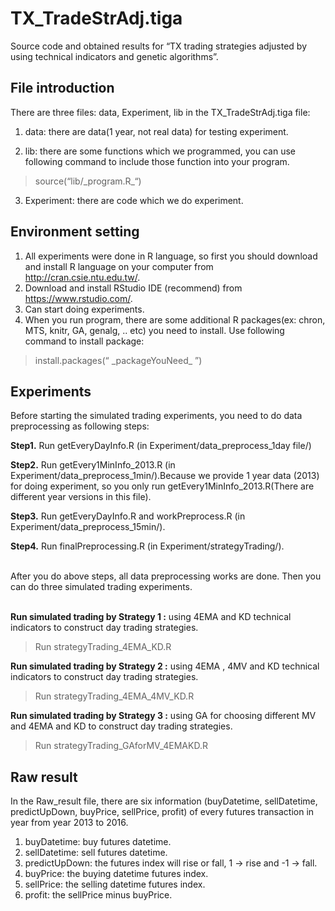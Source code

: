 # TX_TradeStrAdj.tiga

Source code and obtained results for “TX trading strategies adjusted by using technical indicators and genetic algorithms”.


## File introduction

There are three files: data, Experiment, lib in the TX_TradeStrAdj.tiga file:

1. data: there are data(1 year, not real data) for testing experiment.

2. lib: there are some functions which we programmed, you can use following command to include those function into your program.
> source(“lib/\_program.R\_“) 

3. Experiment: there are code which we do experiment.

## Environment setting

1.	All experiments were done in R language, so first you should download and install R language on your computer from http://cran.csie.ntu.edu.tw/.
2.	Download and install RStudio IDE (recommend) from https://www.rstudio.com/. 
3.	Can start doing experiments.
4.	When you run program, there are some additional R packages(ex: chron, MTS, knitr, GA, genalg, .. etc) you need to install. Use following command to install package:
> install.packages(“ \_packageYouNeed\_ ”) 

## Experiments

Before starting the simulated trading experiments, you need to do data preprocessing as following steps: 
</br>

**Step1.** Run getEveryDayInfo.R (in Experiment/data_preprocess_1day file/)

**Step2.** Run getEvery1MinInfo_2013.R (in Experiment/data_preprocess_1min/).Because we provide 1 year data (2013) for doing experiment, so you only run getEvery1MinInfo_2013.R(There are different year versions in this file).

**Step3.** Run getEveryDayInfo.R and workPreprocess.R (in Experiment/data_preprocess_15min/).

**Step4.** Run finalPreprocessing.R (in Experiment/strategyTrading/).  
  
</br>After you do above steps, all data preprocessing works are done. Then you can do three simulated trading experiments. </br> 
  
**Run simulated trading by Strategy 1 :** using 4EMA and KD technical indicators to construct day trading strategies.
> Run strategyTrading_4EMA_KD.R

**Run simulated trading by Strategy 2 :** using 4EMA , 4MV and KD technical indicators to construct day trading strategies.
> Run strategyTrading_4EMA_4MV_KD.R

**Run simulated trading by Strategy 3 :** using GA for choosing different MV and 4EMA and KD to construct day trading strategies.
> Run strategyTrading_GAforMV_4EMAKD.R

## Raw result

In the Raw_result file, there are six information (buyDatetime, sellDatetime, predictUpDown, buyPrice, sellPrice, profit) of every futures transaction in year from year 2013 to 2016.
1. buyDatetime: buy futures datetime. 
2. sellDatetime: sell futures datetime.
3. predictUpDown: the futures index will rise or fall, 1 -> rise and -1 -> fall.
4. buyPrice: the buying datetime futures index.
5. sellPrice: the selling datetime futures index.
6. profit: the sellPrice minus buyPrice.

